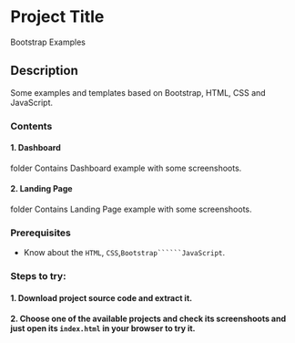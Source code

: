 # Project Title
Bootstrap Examples

## Description 
Some examples and templates based on Bootstrap, HTML, CSS and JavaScript.

### Contents

#### 1. Dashboard
folder Contains Dashboard example with some screenshoots.

#### 2. Landing Page
folder Contains Landing Page example with some screenshoots.

### Prerequisites
* Know about the ```HTML```, ```CSS```,```Bootstrap``````JavaScript```.

### Steps to try:

#### 1. Download project source code and extract it.

#### 2. Choose one of the available projects and check its screenshoots and just open its ```index.html``` in your browser to try it.





 